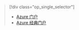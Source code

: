 > [!div class="op_single_selector"]
> * [Azure 门户](../articles/storage/storage-create-storage-account.md)
> * [Azure 经典门户](../articles/storage/storage-create-storage-account-classic-portal.md)
> 
> 

